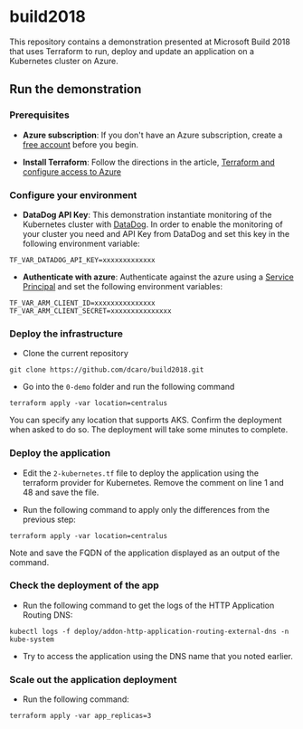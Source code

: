 # build2018

This repository contains a demonstration presented at Microsoft Build 2018 that uses Terraform to run, deploy and update an application on a Kubernetes cluster on Azure.

## Run the demonstration

### Prerequisites

- **Azure subscription**: If you don't have an Azure subscription, create a [free account](https://azure.microsoft.com/free) before you begin.

- **Install Terraform**: Follow the directions in the article, [Terraform and configure access to Azure](https://docs.microsoft.com/en-us/azure/virtual-machines/linux/terraform-install-configure)

### Configure your environment

- **DataDog API Key**: This demonstration instantiate monitoring of the Kubernetes cluster with [DataDog](https://www.datadoghq.com/). In order to enable the monitoring of your cluster you need and API Key from DataDog and set this key in the following environment variable:

```
TF_VAR_DATADOG_API_KEY=xxxxxxxxxxxxx
```

- **Authenticate with azure**: Authenticate against the azure using a [Service Principal](https://www.terraform.io/docs/providers/azurerm/authenticating_via_service_principal.html) and set the following environment variables: 

```
TF_VAR_ARM_CLIENT_ID=xxxxxxxxxxxxxxx
TF_VAR_ARM_CLIENT_SECRET=xxxxxxxxxxxxxxx
```


### Deploy the infrastructure

- Clone the current repository

```
git clone https://github.com/dcaro/build2018.git
```

- Go into the `0-demo` folder and run the following command 

```
terraform apply -var location=centralus
```

You can specify any location that supports AKS. 
Confirm the deployment when asked to do so. The deployment will take some minutes to complete.

### Deploy the application

- Edit the ```2-kubernetes.tf``` file to deploy the application using the terraform provider for Kubernetes. Remove the comment on line 1 and 48 and save the file.

- Run the following command to apply only the differences from the previous step: 

```
terraform apply -var location=centralus
```

Note and save the FQDN of the application displayed as an output of the command. 

### Check the deployment of the app

- Run the following command to get the logs of the HTTP Application Routing DNS:

```
kubectl logs -f deploy/addon-http-application-routing-external-dns -n kube-system
```

- Try to access the application using the DNS name that you noted earlier. 

### Scale out the application deployment

- Run the following command: 

```
terraform apply -var app_replicas=3
```
